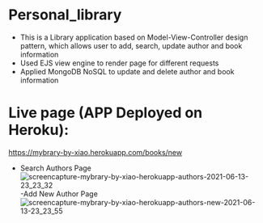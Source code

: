 # Personal_library
- This is a Library application based on Model-View-Controller design pattern, which allows user to add, search, update author and book information 
- Used EJS view engine to render page for different requests
- Applied MongoDB NoSQL to update and delete author and book information
# Live page (APP Deployed on Heroku):
https://mybrary-by-xiao.herokuapp.com/books/new
- Search Authors Page
![screencapture-mybrary-by-xiao-herokuapp-authors-2021-06-13-23_23_32](https://user-images.githubusercontent.com/72715756/121842974-99abbc00-cc9e-11eb-8116-9b219bb871f8.png)
-Add New Author Page
![screencapture-mybrary-by-xiao-herokuapp-authors-new-2021-06-13-23_23_55](https://user-images.githubusercontent.com/72715756/121843273-28b8d400-cc9f-11eb-8131-eb5f6f085b47.png)

